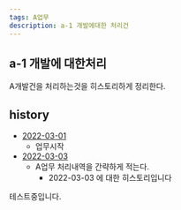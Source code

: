 ```yaml
---
tags: A업무
description: a-1 개발에대한 처리건
---
```


## a-1 개발에 대한처리

A개발건을 처리하는것을 히스토리하게 정리한다.

## history

- [2022-03-01](2022-03-01.md) 
  - 업무시작
- [2022-03-03](2022-03-03.md)
  - A업무 처리내역을 간략하게 적는다. 
	- 2022-03-03 에 대한 히스토리입니다

테스트중입니다.